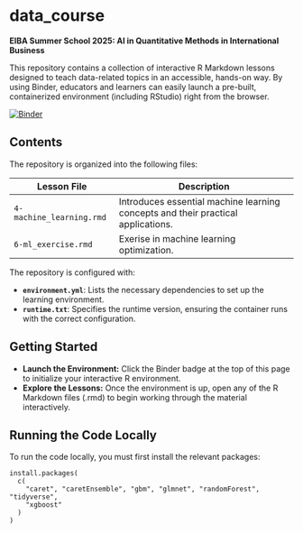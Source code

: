 # data_course

**EIBA Summer School 2025: AI in Quantitative Methods in International Business**

This repository contains a collection of interactive R Markdown lessons designed
to teach data-related topics in an accessible, hands-on way. By using Binder,
educators and learners can easily launch a pre-built, containerized environment
(including RStudio) right from the browser.

[![Binder](https://mybinder.org/badge_logo.svg)](https://mybinder.org/v2/gh/ha-pu/data_course/HEAD?urlpath=rstudio)

## Contents

The repository is organized into the following files:

| **Lesson File**            | **Description**                                                                      |
|----------------------------|--------------------------------------------------------------------------------------|
| `4-machine_learning.rmd`   | Introduces essential machine learning concepts and their practical applications.     |
| `6-ml_exercise.rmd`        | Exerise in machine learning optimization.                                            |

The repository is configured with:

+ **`environment.yml`**: Lists the necessary dependencies to set up the learning
  environment.
+ **`runtime.txt`**: Specifies the runtime version, ensuring the container runs
  with the correct configuration.

## Getting Started

+ **Launch the Environment:** Click the Binder badge at the top of this page to
  initialize your interactive R environment.
+ **Explore the Lessons:** Once the environment is up, open any of the R
  Markdown files (.rmd) to begin working through the material interactively.

## Running the Code Locally

To run the code locally, you must first install the relevant packages:

```
install.packages(
  c(
    "caret", "caretEnsemble", "gbm", "glmnet", "randomForest", "tidyverse",
    "xgboost"
  )
)
```
